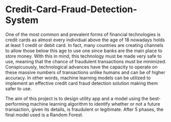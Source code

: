 # Credit-Card-Fraud-Detection-System

One of the most common and prevalent forms of financial technologies is credit cards as almost every individual above the age of 18 nowadays holds at least 1 credit or debit card. In fact, many countries are creating channels to allow those below this age to use one since banks are the main place to store money. With this in mind, this technology must be made very safe to use, meaning that the chance of fraudulent transactions must be minimized. 
Conspicuously, technological advances have the capacity to operate on these massive numbers of transactions unlike humans and can be of higher accuracy. In other words, machine learning models can be utilized to implement an effective credit card fraud detection solution making them safer to use.

The aim of this project is to design utility app and a model using the best-performing machine learning algorithm to identify whether or not a future transaction, given its details, is fraudulent or legitimate. After 5 phases, the final model used is a Random Forest.
